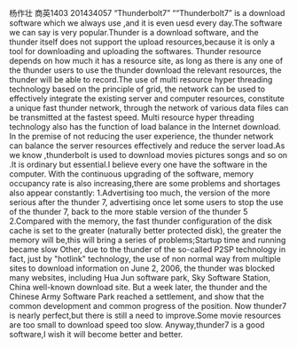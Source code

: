 杨作壮 商英1403   201434057
“Thunderbolt7”
““Thunderbolt7”  is a download software which we always use ,and it is even uesd every day.The software we can say is very popular.Thunder is a download software, and the thunder itself does not support the upload resources,because it is only a tool for downloading and uploading the softwares. Thunder resource depends on how much it has a resource site, as long as there is any one of the thunder users to use the thunder download the relevant resources, the thunder will be able to record.The use of multi resource hyper threading technology based on the principle of grid, the network can be used to effectively integrate the existing server and computer resources, constitute a unique fast thunder network, through the network of various data files can be transmitted at the fastest speed. Multi resource hyper threading technology also has the function of load balance in the Internet download. In the premise of not reducing the user experience, the thunder network can balance the server resources effectively and reduce the server load.As we know ,thunderbolt is used to download movies pictures songs and so on .It is ordinary but essential.I believe every one have the software in the computer.
With the continuous upgrading of the software, memory occupancy rate is also increasing,there are some problems and shortages also appear constantly:
1.Advertising too much, the version of the more serious after the thunder 7, advertising once let some users to stop the use of the thunder 7, back to the more stable version of the thunder 5
2.Compared with the memory, the fast thunder configuration of the disk cache is set to the greater (naturally better protected disk), the greater the memory will be,this will bring a series of problems;Startup time and running became slow
Other, due to the thunder of the so-called P2SP technology in fact, just by "hotlink" technology, the use of non normal way from multiple sites to download information on June 2, 2006, the thunder was blocked many websites, including Hua Jun software park, Sky Software Station, China well-known download site. But a week later, the thunder and the Chinese Army Software Park reached a settlement, and show that the common development and common progress of the position.
Now thunder7 is nearly perfect,but there is still a need to improve.Some movie resources are too small to download speed too slow.
Anyway,thunder7 is a good software,I wish it will become better and better.
